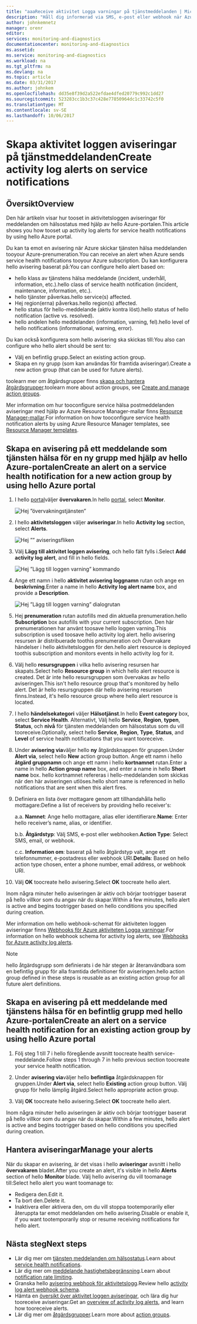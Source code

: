 ```yaml
---
title: "aaaReceive aktivitet Logga varningar på tjänstmeddelanden | Microsoft Docs"
description: "Håll dig informerad via SMS, e-post eller webhook när Azure-tjänsten inträffar."
author: johnkemnetz
manager: orenr
editor: 
services: monitoring-and-diagnostics
documentationcenter: monitoring-and-diagnostics
ms.assetid: 
ms.service: monitoring-and-diagnostics
ms.workload: na
ms.tgt_pltfrm: na
ms.devlang: na
ms.topic: article
ms.date: 03/31/2017
ms.author: johnkem
ms.openlocfilehash: dd35e8f39d2a522efdae4dfed20779c992c1dd27
ms.sourcegitcommit: 523283cc1b3c37c428e77850964dc1c33742c5f0
ms.translationtype: MT
ms.contentlocale: sv-SE
ms.lasthandoff: 10/06/2017
---
```

# <a name="create-activity-log-alerts-on-service-notifications"></a><span data-ttu-id="04c79-103">Skapa aktivitet loggen aviseringar på tjänstmeddelanden</span><span class="sxs-lookup"><span data-stu-id="04c79-103">Create activity log alerts on service notifications</span></span>
## <a name="overview"></a><span data-ttu-id="04c79-104">Översikt</span><span class="sxs-lookup"><span data-stu-id="04c79-104">Overview</span></span>
<span data-ttu-id="04c79-105">Den här artikeln visar hur tooset in aktivitetsloggen aviseringar för meddelanden om hälsostatus med hjälp av hello Azure-portalen.</span><span class="sxs-lookup"><span data-stu-id="04c79-105">This article shows you how tooset up activity log alerts for service health notifications by using hello Azure portal.</span></span>  

<span data-ttu-id="04c79-106">Du kan ta emot en avisering när Azure skickar tjänsten hälsa meddelanden tooyour Azure-prenumeration.</span><span class="sxs-lookup"><span data-stu-id="04c79-106">You can receive an alert when Azure sends service health notifications tooyour Azure subscription.</span></span> <span data-ttu-id="04c79-107">Du kan konfigurera hello avisering baserat på:</span><span class="sxs-lookup"><span data-stu-id="04c79-107">You can configure hello alert based on:</span></span>

- <span data-ttu-id="04c79-108">hello klass av tjänstens hälsa meddelande (incident, underhåll, information, etc.).</span><span class="sxs-lookup"><span data-stu-id="04c79-108">hello class of service health notification (incident, maintenance, information, etc.).</span></span>
- <span data-ttu-id="04c79-109">hello tjänster påverkas.</span><span class="sxs-lookup"><span data-stu-id="04c79-109">hello service(s) affected.</span></span>
- <span data-ttu-id="04c79-110">Hej region(erna) påverkas.</span><span class="sxs-lookup"><span data-stu-id="04c79-110">hello region(s) affected.</span></span>
- <span data-ttu-id="04c79-111">hello status för hello-meddelande (aktiv kontra löst).</span><span class="sxs-lookup"><span data-stu-id="04c79-111">hello status of hello notification (active vs. resolved).</span></span>
- <span data-ttu-id="04c79-112">hello andelen hello meddelanden (information, varning, fel).</span><span class="sxs-lookup"><span data-stu-id="04c79-112">hello level of hello notifications (informational, warning, error).</span></span>

<span data-ttu-id="04c79-113">Du kan också konfigurera som hello avisering ska skickas till:</span><span class="sxs-lookup"><span data-stu-id="04c79-113">You also can configure who hello alert should be sent to:</span></span>

- <span data-ttu-id="04c79-114">Välj en befintlig grupp.</span><span class="sxs-lookup"><span data-stu-id="04c79-114">Select an existing action group.</span></span>
- <span data-ttu-id="04c79-115">Skapa en ny grupp (som kan användas för framtida aviseringar).</span><span class="sxs-lookup"><span data-stu-id="04c79-115">Create a new action group (that can be used for future alerts).</span></span>

<span data-ttu-id="04c79-116">toolearn mer om åtgärdsgrupper finns [skapa och hantera åtgärdsgrupper](monitoring-action-groups.md).</span><span class="sxs-lookup"><span data-stu-id="04c79-116">toolearn more about action groups, see [Create and manage action groups](monitoring-action-groups.md).</span></span>

<span data-ttu-id="04c79-117">Mer information om hur tooconfigure service hälsa postmeddelanden aviseringar med hjälp av Azure Resource Manager-mallar finns [Resource Manager-mallar](monitoring-create-activity-log-alerts-with-resource-manager-template.md).</span><span class="sxs-lookup"><span data-stu-id="04c79-117">For information on how tooconfigure service health notification alerts by using Azure Resource Manager templates, see [Resource Manager templates](monitoring-create-activity-log-alerts-with-resource-manager-template.md).</span></span>

## <a name="create-an-alert-on-a-service-health-notification-for-a-new-action-group-by-using-hello-azure-portal"></a><span data-ttu-id="04c79-118">Skapa en avisering på ett meddelande som tjänsten hälsa för en ny grupp med hjälp av hello Azure-portalen</span><span class="sxs-lookup"><span data-stu-id="04c79-118">Create an alert on a service health notification for a new action group by using hello Azure portal</span></span>
1. <span data-ttu-id="04c79-119">I hello [portal](https://portal.azure.com)väljer **övervakaren**.</span><span class="sxs-lookup"><span data-stu-id="04c79-119">In hello [portal](https://portal.azure.com), select **Monitor**.</span></span>

    ![Hej ”övervakningstjänsten”](./media/monitoring-activity-log-alerts-on-service-notifications/home-monitor.png)

2. <span data-ttu-id="04c79-121">I hello **aktivitetsloggen** väljer **aviseringar**.</span><span class="sxs-lookup"><span data-stu-id="04c79-121">In hello **Activity log** section, select **Alerts**.</span></span>

    ![Hej ”” aviseringsfliken](./media/monitoring-activity-log-alerts-on-service-notifications/alerts-blades.png)

3. <span data-ttu-id="04c79-123">Välj **Lägg till aktivitet loggen avisering**, och hello fält fylls i.</span><span class="sxs-lookup"><span data-stu-id="04c79-123">Select **Add activity log alert**, and fill in hello fields.</span></span>

    ![Hej ”Lägg till loggen varning” kommando](./media/monitoring-activity-log-alerts-on-service-notifications/add-activity-log-alert.png)

4. <span data-ttu-id="04c79-125">Ange ett namn i hello **aktivitet avisering loggnamn** rutan och ange en **beskrivning**.</span><span class="sxs-lookup"><span data-stu-id="04c79-125">Enter a name in hello **Activity log alert name** box, and provide a **Description**.</span></span>

    ![Hej ”Lägg till loggen varning” dialogrutan](./media/monitoring-activity-log-alerts-on-service-notifications/activity-log-alert-service-notification-new-action-group.png)

5. <span data-ttu-id="04c79-127">Hej **prenumeration** rutan autofills med din aktuella prenumeration.</span><span class="sxs-lookup"><span data-stu-id="04c79-127">hello **Subscription** box autofills with your current subscription.</span></span> <span data-ttu-id="04c79-128">Den här prenumerationen har använt toosave hello loggen varning.</span><span class="sxs-lookup"><span data-stu-id="04c79-128">This subscription is used toosave hello activity log alert.</span></span> <span data-ttu-id="04c79-129">hello avisering resursen är distribuerade toothis prenumeration och Övervakare händelser i hello aktivitetsloggen för den.</span><span class="sxs-lookup"><span data-stu-id="04c79-129">hello alert resource is deployed toothis subscription and monitors events in hello activity log for it.</span></span>

6. <span data-ttu-id="04c79-130">Välj hello **resursgruppen** i vilka hello avisering resursen har skapats.</span><span class="sxs-lookup"><span data-stu-id="04c79-130">Select hello **Resource group** in which hello alert resource is created.</span></span> <span data-ttu-id="04c79-131">Det är inte hello resursgruppen som övervakas av hello aviseringen.</span><span class="sxs-lookup"><span data-stu-id="04c79-131">This isn't hello resource group that's monitored by hello alert.</span></span> <span data-ttu-id="04c79-132">Det är hello resursgruppen där hello avisering resursen finns.</span><span class="sxs-lookup"><span data-stu-id="04c79-132">Instead, it's hello resource group where hello alert resource is located.</span></span>

7. <span data-ttu-id="04c79-133">I hello **händelsekategori** väljer **Hälsotjänst**.</span><span class="sxs-lookup"><span data-stu-id="04c79-133">In hello **Event category** box, select **Service Health**.</span></span> <span data-ttu-id="04c79-134">Alternativt, Välj hello **Service**, **Region**, **typen**, **Status**, och **nivå** för tjänsten meddelanden om hälsostatus som du vill tooreceive.</span><span class="sxs-lookup"><span data-stu-id="04c79-134">Optionally, select hello **Service**, **Region**, **Type**, **Status**, and **Level** of service health notifications that you want tooreceive.</span></span>

8. <span data-ttu-id="04c79-135">Under **avisering via**väljer hello **ny** åtgärdsknappen för gruppen.</span><span class="sxs-lookup"><span data-stu-id="04c79-135">Under **Alert via**, select hello **New** action group button.</span></span> <span data-ttu-id="04c79-136">Ange ett namn i hello **åtgärd gruppnamn** och ange ett namn i hello **kortnamnet** rutan.</span><span class="sxs-lookup"><span data-stu-id="04c79-136">Enter a name in hello **Action group name** box, and enter a name in hello **Short name** box.</span></span> <span data-ttu-id="04c79-137">hello kortnamnet refereras i hello-meddelanden som skickas när den här aviseringen utlöses.</span><span class="sxs-lookup"><span data-stu-id="04c79-137">hello short name is referenced in hello notifications that are sent when this alert fires.</span></span>

9. <span data-ttu-id="04c79-138">Definiera en lista över mottagare genom att tillhandahålla hello mottagare:</span><span class="sxs-lookup"><span data-stu-id="04c79-138">Define a list of receivers by providing hello receiver's:</span></span>

    <span data-ttu-id="04c79-139">a.</span><span class="sxs-lookup"><span data-stu-id="04c79-139">a.</span></span> <span data-ttu-id="04c79-140">**Namnet**: Ange hello mottagare, alias eller identifierare.</span><span class="sxs-lookup"><span data-stu-id="04c79-140">**Name**: Enter hello receiver’s name, alias, or identifier.</span></span>

    <span data-ttu-id="04c79-141">b.</span><span class="sxs-lookup"><span data-stu-id="04c79-141">b.</span></span> <span data-ttu-id="04c79-142">**Åtgärdstyp**: Välj SMS, e-post eller webhooken.</span><span class="sxs-lookup"><span data-stu-id="04c79-142">**Action Type**: Select SMS, email, or webhook.</span></span>

    <span data-ttu-id="04c79-143">c.</span><span class="sxs-lookup"><span data-stu-id="04c79-143">c.</span></span> <span data-ttu-id="04c79-144">**Information om**: baserat på hello åtgärdstyp valt, ange ett telefonnummer, e-postadress eller webhook URI.</span><span class="sxs-lookup"><span data-stu-id="04c79-144">**Details**: Based on hello action type chosen, enter a phone number, email address, or webhook URI.</span></span>

10. <span data-ttu-id="04c79-145">Välj **OK** toocreate hello avisering.</span><span class="sxs-lookup"><span data-stu-id="04c79-145">Select **OK** toocreate hello alert.</span></span>

<span data-ttu-id="04c79-146">Inom några minuter hello aviseringen är aktiv och börjar tootrigger baserat på hello villkor som du angav när du skapar.</span><span class="sxs-lookup"><span data-stu-id="04c79-146">Within a few minutes, hello alert is active and begins tootrigger based on hello conditions you specified during creation.</span></span>

<span data-ttu-id="04c79-147">Mer information om hello webhook-schemat för aktiviteten loggen aviseringar finns [Webhooks för Azure aktiviteten Logga varningar](monitoring-activity-log-alerts-webhook.md).</span><span class="sxs-lookup"><span data-stu-id="04c79-147">For information on hello webhook schema for activity log alerts, see [Webhooks for Azure activity log alerts](monitoring-activity-log-alerts-webhook.md).</span></span>

>[!NOTE]
><span data-ttu-id="04c79-148">hello åtgärdsgrupp som definierats i de här stegen är återanvändbara som en befintlig grupp för alla framtida definitioner för aviseringen.</span><span class="sxs-lookup"><span data-stu-id="04c79-148">hello action group defined in these steps is reusable as an existing action group for all future alert definitions.</span></span>
>
>

## <a name="create-an-alert-on-a-service-health-notification-for-an-existing-action-group-by-using-hello-azure-portal"></a><span data-ttu-id="04c79-149">Skapa en avisering på ett meddelande med tjänstens hälsa för en befintlig grupp med hello Azure-portalen</span><span class="sxs-lookup"><span data-stu-id="04c79-149">Create an alert on a service health notification for an existing action group by using hello Azure portal</span></span>

1. <span data-ttu-id="04c79-150">Följ steg 1 till 7 i hello föregående avsnitt toocreate health service-meddelande.</span><span class="sxs-lookup"><span data-stu-id="04c79-150">Follow steps 1 through 7 in hello previous section toocreate your service health notification.</span></span> 

2. <span data-ttu-id="04c79-151">Under **avisering via**väljer hello **befintliga** åtgärdsknappen för gruppen.</span><span class="sxs-lookup"><span data-stu-id="04c79-151">Under **Alert via**, select hello **Existing** action group button.</span></span> <span data-ttu-id="04c79-152">Välj grupp för hello lämplig åtgärd.</span><span class="sxs-lookup"><span data-stu-id="04c79-152">Select hello appropriate action group.</span></span>

3. <span data-ttu-id="04c79-153">Välj **OK** toocreate hello avisering.</span><span class="sxs-lookup"><span data-stu-id="04c79-153">Select **OK** toocreate hello alert.</span></span>

<span data-ttu-id="04c79-154">Inom några minuter hello aviseringen är aktiv och börjar tootrigger baserat på hello villkor som du angav när du skapar.</span><span class="sxs-lookup"><span data-stu-id="04c79-154">Within a few minutes, hello alert is active and begins tootrigger based on hello conditions you specified during creation.</span></span>

## <a name="manage-your-alerts"></a><span data-ttu-id="04c79-155">Hantera aviseringar</span><span class="sxs-lookup"><span data-stu-id="04c79-155">Manage your alerts</span></span>

<span data-ttu-id="04c79-156">När du skapar en avisering, är det visas i hello **aviseringar** avsnitt i hello **övervakaren** bladet.</span><span class="sxs-lookup"><span data-stu-id="04c79-156">After you create an alert, it's visible in hello **Alerts** section of hello **Monitor** blade.</span></span> <span data-ttu-id="04c79-157">Välj hello avisering du vill toomanage till:</span><span class="sxs-lookup"><span data-stu-id="04c79-157">Select hello alert you want toomanage to:</span></span>

* <span data-ttu-id="04c79-158">Redigera den.</span><span class="sxs-lookup"><span data-stu-id="04c79-158">Edit it.</span></span>
* <span data-ttu-id="04c79-159">Ta bort den.</span><span class="sxs-lookup"><span data-stu-id="04c79-159">Delete it.</span></span>
* <span data-ttu-id="04c79-160">Inaktivera eller aktivera den, om du vill stoppa tootemporarily eller återuppta tar emot meddelanden om hello avisering.</span><span class="sxs-lookup"><span data-stu-id="04c79-160">Disable or enable it, if you want tootemporarily stop or resume receiving notifications for hello alert.</span></span>

## <a name="next-steps"></a><span data-ttu-id="04c79-161">Nästa steg</span><span class="sxs-lookup"><span data-stu-id="04c79-161">Next steps</span></span>
- <span data-ttu-id="04c79-162">Lär dig mer om [tjänsten meddelanden om hälsostatus](monitoring-service-notifications.md).</span><span class="sxs-lookup"><span data-stu-id="04c79-162">Learn about [service health notifications](monitoring-service-notifications.md).</span></span>
- <span data-ttu-id="04c79-163">Lär dig mer om [meddelande hastighetsbegränsning](monitoring-alerts-rate-limiting.md).</span><span class="sxs-lookup"><span data-stu-id="04c79-163">Learn about [notification rate limiting](monitoring-alerts-rate-limiting.md).</span></span>
- <span data-ttu-id="04c79-164">Granska hello [avisering webhook för aktivitetslogg](monitoring-activity-log-alerts-webhook.md).</span><span class="sxs-lookup"><span data-stu-id="04c79-164">Review hello [activity log alert webhook schema](monitoring-activity-log-alerts-webhook.md).</span></span>
- <span data-ttu-id="04c79-165">Hämta en [översikt över aktivitet loggen aviseringar](monitoring-overview-alerts.md), och lära dig hur tooreceive aviseringar.</span><span class="sxs-lookup"><span data-stu-id="04c79-165">Get an [overview of activity log alerts](monitoring-overview-alerts.md), and learn how tooreceive alerts.</span></span> 
- <span data-ttu-id="04c79-166">Lär dig mer om [åtgärdsgrupper](monitoring-action-groups.md).</span><span class="sxs-lookup"><span data-stu-id="04c79-166">Learn more about [action groups](monitoring-action-groups.md).</span></span>
